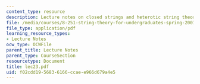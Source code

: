 ```yaml
---
content_type: resource
description: Lecture notes on closed strings and heterotic string theory.
file: /media/courses/8-251-string-theory-for-undergraduates-spring-2007/f02cdd1956836166ccaee966d679a4e5_lec23.pdf
file_type: application/pdf
learning_resource_types:
- Lecture Notes
ocw_type: OCWFile
parent_title: Lecture Notes
parent_type: CourseSection
resourcetype: Document
title: lec23.pdf
uid: f02cdd19-5683-6166-ccae-e966d679a4e5
---
```

